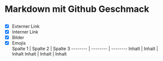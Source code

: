 # Markdown mit Github Geschmack  
##
- [x] Externer Link
- [x] Interner Link
- [x] Bilder
- [x] Emojis  
Spalte 1 | Spalte 2 | Spalte 3
-------- | -------- | --------
Inhalt   | Inhalt   | Inhalt
Inhalt   | Inhalt   | Inhalt
